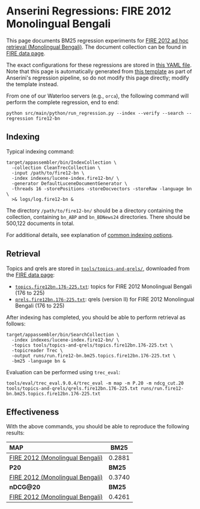 # Anserini Regressions: FIRE 2012 Monolingual Bengali

This page documents BM25 regression experiments for [FIRE 2012 ad hoc retrieval (Monolingual Bengali)](https://www.isical.ac.in/~fire/2012/adhoc.html).
The document collection can be found in [FIRE data page](http://fire.irsi.res.in/fire/static/data).

The exact configurations for these regressions are stored in [this YAML file](../src/main/resources/regression/fire12-bn.yaml).
Note that this page is automatically generated from [this template](../src/main/resources/docgen/templates/fire12-bn.template) as part of Anserini's regression pipeline, so do not modify this page directly; modify the template instead.

From one of our Waterloo servers (e.g., `orca`), the following command will perform the complete regression, end to end:

```
python src/main/python/run_regression.py --index --verify --search --regression fire12-bn
```

## Indexing

Typical indexing command:

```
target/appassembler/bin/IndexCollection \
  -collection CleanTrecCollection \
  -input /path/to/fire12-bn \
  -index indexes/lucene-index.fire12-bn/ \
  -generator DefaultLuceneDocumentGenerator \
  -threads 16 -storePositions -storeDocvectors -storeRaw -language bn \
  >& logs/log.fire12-bn &
```

The directory `/path/to/fire12-bn/` should be a directory containing the collection, containing `bn_ABP` and `bn_BDNews24` directories.
There should be 500,122 documents in total.

For additional details, see explanation of [common indexing options](common-indexing-options.md).

## Retrieval

Topics and qrels are stored in [`tools/topics-and-qrels/`](../tools/topics-and-qrels/), downloaded from the [FIRE data page](http://fire.irsi.res.in/fire/static/data):

+ [`topics.fire12bn.176-225.txt`](../tools/topics-and-qrels/topics.fire12bn.176-225.txt): topics for FIRE 2012 Monolingual Bengali (176 to 225)
+ [`qrels.fire12bn.176-225.txt`](../tools/topics-and-qrels/qrels.fire12bn.176-225.txt): qrels (version II) for FIRE 2012 Monolingual Bengali (176 to 225)

After indexing has completed, you should be able to perform retrieval as follows:

```
target/appassembler/bin/SearchCollection \
  -index indexes/lucene-index.fire12-bn/ \
  -topics tools/topics-and-qrels/topics.fire12bn.176-225.txt \
  -topicreader Trec \
  -output runs/run.fire12-bn.bm25.topics.fire12bn.176-225.txt \
  -bm25 -language bn &
```

Evaluation can be performed using `trec_eval`:

```
tools/eval/trec_eval.9.0.4/trec_eval -m map -m P.20 -m ndcg_cut.20 tools/topics-and-qrels/qrels.fire12bn.176-225.txt runs/run.fire12-bn.bm25.topics.fire12bn.176-225.txt
```

## Effectiveness

With the above commands, you should be able to reproduce the following results:

| **MAP**                                                                                                      | **BM25**  |
|:-------------------------------------------------------------------------------------------------------------|-----------|
| [FIRE 2012 (Monolingual Bengali)](https://github.com/castorini/anserini-tools/tree/master/topics-and-qrels/topics.fire12bn.176-225.txt)| 0.2881    |
| **P20**                                                                                                      | **BM25**  |
| [FIRE 2012 (Monolingual Bengali)](https://github.com/castorini/anserini-tools/tree/master/topics-and-qrels/topics.fire12bn.176-225.txt)| 0.3740    |
| **nDCG@20**                                                                                                  | **BM25**  |
| [FIRE 2012 (Monolingual Bengali)](https://github.com/castorini/anserini-tools/tree/master/topics-and-qrels/topics.fire12bn.176-225.txt)| 0.4261    |
